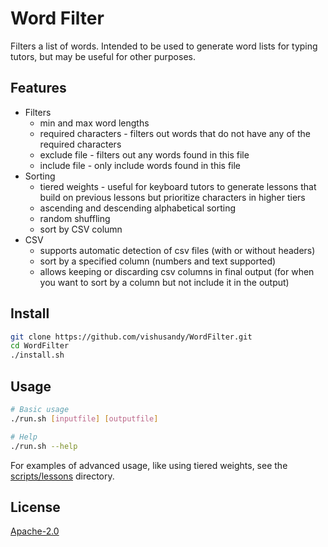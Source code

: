 
# Word Filter

Filters a list of words.  Intended to be used to generate word lists for typing tutors, but may be useful for other purposes.

## Features
- Filters
    - min and max word lengths
    - required characters - filters out words that do not have any of the required characters
    - exclude file - filters out any words found in this file
    - include file - only include words found in this file
- Sorting
    - tiered weights - useful for keyboard tutors to generate lessons that build on previous lessons but prioritize characters in higher tiers
    - ascending and descending alphabetical sorting
    - random shuffling
    - sort by CSV column
- CSV
    - supports automatic detection of csv files (with or without headers)
    - sort by a specified column (numbers and text supported)
    - allows keeping or discarding csv columns in final output (for when you want to sort by a column but not include it in the output)

## Install

```sh
git clone https://github.com/vishusandy/WordFilter.git
cd WordFilter
./install.sh

```

## Usage

```sh
# Basic usage
./run.sh [inputfile] [outputfile]

# Help
./run.sh --help
```

For examples of advanced usage, like using tiered weights, see the [scripts/lessons](https://github.com/vishusandy/WordFilter/tree/main/scripts/lessons) directory.


## License

[Apache-2.0](https://spdx.dev/ids/)

<!-- SPDX-License-Identifier: Apache-2.0 -->
